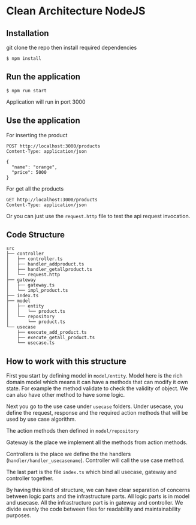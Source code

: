 # Clean Architecture NodeJS

## Installation
git clone the repo then install required dependencies
```shell
$ npm install 
```

## Run the application
```shell
$ npm run start
```
Application will run in port 3000

## Use the application

For inserting the product
```text
POST http://localhost:3000/products
Content-Type: application/json

{
  "name": "orange",
  "price": 5000
}
```

For get all the products
```text
GET http://localhost:3000/products
Content-Type: application/json
```
Or you can just use the `request.http` file to test the api request invocation.

## Code Structure
```text
src
├── controller
│   ├── controller.ts
│   ├── handler_addproduct.ts
│   ├── handler_getallproduct.ts
│   └── request.http
├── gateway
│   ├── gateway.ts
│   └── impl_product.ts
├── index.ts
├── model
│   ├── entity
│   │   └── product.ts
│   └── repository
│       └── product.ts
└── usecase
    ├── execute_add_product.ts
    ├── execute_getall_product.ts
    └── usecase.ts
```

## How to work with this structure
First you start by defining model in `model/entity`. Model here is the rich domain model which means it can have a methods that can modify it own state.
For example the method validate to check the validity of object. We can also have other method to have some logic. 

Next you go to the use case under `usecase` folders. 
Under usecase, you define the request, response and the required action methods that will be used by use case algorithm.

The action methods then defined in `model/repository`

Gateway is the place we implement all the methods from action methods. 

Controllers is the place we define the the handlers (`handler/handler_usecasename`).
Controller will call the use case method.

The last part is the file `index.ts` which bind all usecase, gateway and controller together.

By having this kind of structure, we can have clear separation of concerns between logic parts and the infrastructure parts.
All logic parts is in model and usecase. All the infrastructure part is in gateway and controller.
We divide evenly the code between files for readability and maintainability purposes. 



